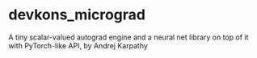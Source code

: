 # devkons_micrograd
A tiny scalar-valued autograd engine and a neural net library on top of it with PyTorch-like API, by Andrej Karpathy
